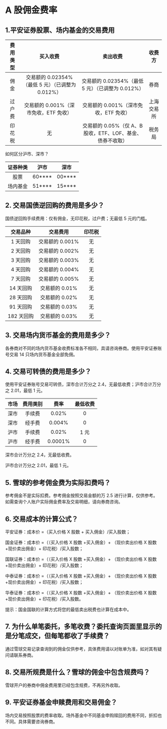 # A 股佣金费率

## 1.平安证券股票、场内基金的交易费用

| 费用类型 |                   买入收费                    |                        卖出收费                         |   收费方   |
| :------: | :-------------------------------------------: | :-----------------------------------------------------: | :--------: |
|   佣金   | 交易额的 0.02354%（最低 5 元）（已调整为 0.012%） |      交易额的 0.02354%（最低 5 元）（已调整为 0.012%）      |    券商    |
|  过户费  |      交易额的 0.001%（深市免收，ETF 免收）      |           交易额的 0.001%（深市免收，ETF 免收）           | 上海交易所 |
|  印花税  |                      无                       | 交易额的 0.05%（仅 A、B 股收，ETF、LOF、基金、债券不收取） |   税务局   |

如何区分沪市、深市？

| 证券种类 |  沪市  |  深市  |
| :------: | :----: | :----: |
|   股票   | 60**** | 00**** |
| 场内基金 | 51**** | 15**** |

## 2. 交易国债逆回购的费用是多少？

国债逆回购手续费用：仅有佣金，无印花税，过户费；无最低 5 元的门槛。

| 交易品种  |    交易费用    | 印花税 |
| :-------: | :------------: | :----: |
|  1 天回购  | 交易额的 0.001% |   无   |
|  2 天回购  | 交易额的 0.002% |   无   |
|  3 天回购  | 交易额的 0.003% |   无   |
|  4 天回购  | 交易额的 0.004% |   无   |
|  7 天回购  | 交易额的 0.005% |   无   |
| 14 天回购  | 交易额的 0.01%  |   无   |
| 28 天回购  | 交易额的 0.02%  |   无   |
| 91 天回购  | 交易额的 0.03%  |   无   |
| 182 天回购 | 交易额的 0.03%  |   无   |

## 3. 交易场内货币基金的费用是多少？

各券商对不同的场内货币基金收费标准各不相同，具请咨询券商。使用平安证券账号交易 14 只场内货币基金全部免佣。

## 4. 交易可转债的费用是多少？

使用平安证券账号交易可转债，深市合计万分之 2.4，无最低收费；沪市合计万分之 2.01，最低 1 元。

| 市场 | 费用类别 |  费率   | 最低收费 |
| :--: | :------: | :-----: | :------: |
| 深市 |  手续费  |  0.02%  |    0     |
| 深市 |  经手费  | 0.004%  |    0     |
| 沪市 |  手续费  |  0.02%  |   1 元    |
| 沪市 |  经手费  | 0.0001% |    0     |

深市合计万分之 2.4，无最低收费。

沪市合计万分之 2.01，最低 1 元。

## 5. 雪球的参考佣金费为实际扣费吗？

参考佣金不是实际扣费。参考佣金按照交易金额的万 2.5 进行计算，仅供参考。如需查询个人账户实际佣金费率及交易明细，请向券商咨询。

## 6. 交易成本的计算公式？

平安证券：成本价 =（买入价格 X 股数 + 买入佣金）/买入股数；

国金证券：成本价 =（（买入价格 X 股数 +买入佣金）+ （现价卖出价格 X 股数 +现价卖出佣金）+ 印花税）/买入股数；

国联证券：成本价 =（（买入价格 X 股数 +买入佣金）+ （现价卖出价格 X 股数 +现价卖出佣金）+ 印花税）/买入股数；

中泰证券：成本价 =（（买入价格 X 股数 +买入佣金）+ （现价卖出价格 X 股数 +现价卖出佣金）+ 印花税）/买入股数；

华泰证券：成本价 =（（买入价格 X 股数 +买入佣金）+ （现价卖出价格 X 股数 +现价卖出佣金）+ 印花税）/买入股数。

提示：国金国联的计算方式将您的最低卖出税费也计算在成本中。

## 7. 为什么单笔委托，多笔收费？委托查询页面里显示的是分笔成交，但每笔都收了手续费？

通过雪球交易记录查询到的佣金仅供参考，具体费用请以对账单为准，如对其有疑问请联系券商。

## 8. 交易所规费是什么？雪球的佣金中包含规费吗？

雪球开户的券商中佣金费用里已经包含规费，不再另外收取。

## 9. 平安证券基金申赎费用和交易佣金？

场内交易按照股票的费率收取。场外基金中不同基金申购赎回的费用不同，折扣也不同。具体需要咨询券商。
